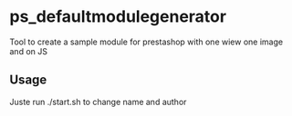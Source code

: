 # ps_defaultmodulegenerator
Tool to create a sample module for prestashop with one wiew one image and on JS

## Usage
Juste run ./start.sh to change name and author
